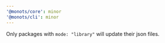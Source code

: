 ```yaml
---
'@monots/core': minor
'@monots/cli': minor
---
```


Only packages with `mode: "library"` will update their json files.

